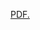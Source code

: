 <a href="https://pmb-7684.github.io/_posts/ITCS_DataMining_Project1_ipynb_Colab.pdf" target="_blank">PDF.</a>
